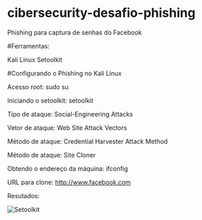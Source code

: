 # cibersecurity-desafio-phishing
Phishing para captura de senhas do Facebook

#Ferramentas:

Kali Linux
Setoolkit 

#Configurando o Phishing no Kali Linux

Acesso root: sudo su

Iniciando o setoolkit: setoolkit

Tipo de ataque: Social-Engineering Attacks

Vetor de ataque: Web Site Attack Vectors

Método de ataque: Credential Harvester Attack Method 

Método de ataque: Site Cloner

Obtendo o endereço da máquina: ifconfig

URL para clone: http://www.facebook.com

Resutados:

![Setoolkit](https://github.com/user-attachments/assets/d8097657-1298-4863-92af-0895e02100fa)


